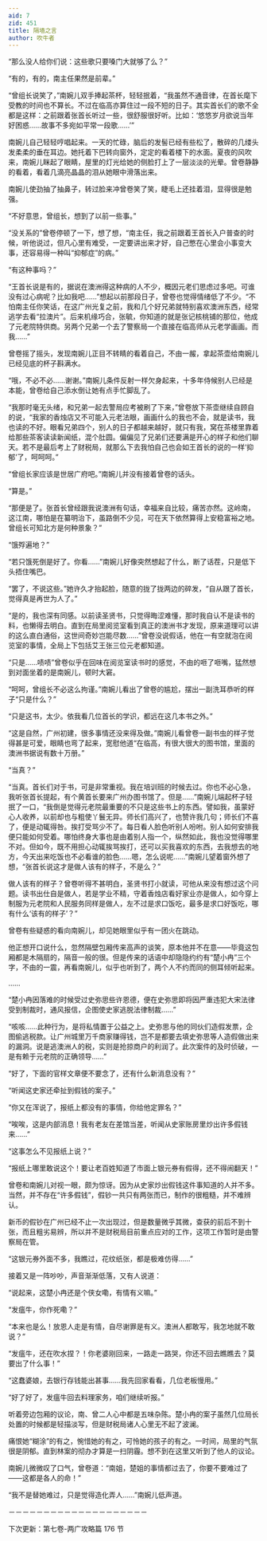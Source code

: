 ```yaml
---
aid: 7
zid: 451
title: 隔墙之言
author: 吹牛者
---
```


“那么没人给你们说：这些歌只要嗓门大就够了么？”

“有的，有的，南主任果然是前辈。”

“曾组长说笑了，”南婉儿双手捧起茶杯，轻轻抿着，“我虽然不通音律，在首长麾下受教的时间也不算长。不过在临高亦算住过一段不短的日子。其实首长们的歌不全都是这样：之前跟着张首长听过一些，很舒服很好听。比如：‘悠悠岁月欲说当年好困惑……故事不多宛如平常一段歌……’”

南婉儿自己轻轻哼唱起来。一天的忙碌，脑后的发髻已经有些松了，散碎的几缕头发柔柔的垂在耳边。她托着下巴转向窗外，定定的看着楼下的水面。夏夜的风吹来，南婉儿眯起了眼睛，屋里的灯光给她的侧脸打上了一层淡淡的光晕。曾卷静静的看着，看着几滴亮晶晶的泪从她眼中滑落出来。

南婉儿使劲抽了抽鼻子，转过脸来冲曾卷笑了笑，睫毛上还挂着泪，显得很是勉强。

“不好意思，曾组长，想到了以前一些事。”

“没关系的”曾卷停顿了一下，想了想，“南主任，我之前跟着王首长入户普查的时候，听他说过，但凡心里有难受，一定要讲出来才好，自己憋在心里会小事变大事，还容易得一种叫“抑郁症”的病。”

“有这种事吗？”

“王首长说是有的，据说在澳洲得这种病的人不少，概因元老们思虑过多吧。可谁没有过心病呢？比如我吧……”想起以前那段日子，曾卷也觉得情绪低了不少。“不怕南主任你笑话，在这广州光复之前，我和几个好兄弟就特别喜欢澳洲东西，经常逃学去看“拉澳片”。后来机缘巧合，张毓，你知道的就是张记核桃铺的那位，他成了元老院特供商。另两个兄弟一个去了警察局一个直接在临高师从元老学画画。而我……”

曾卷摇了摇头，发现南婉儿正目不转睛的看着自己，不由一赧，拿起茶壶给南婉儿已经见底的杯子斟满水。

“哦，不必不必……谢谢。”南婉儿条件反射一样欠身起来，十多年侍候别人已经是本能，曾卷给自己添水倒让她有点手忙脚乱了。

“我那时毫无头绪，和兄弟一起去警局应考被刷了下来，”曾卷放下茶壶继续自顾自的说，“我家的香烛店又不可能入元老法眼，画画什么的我也不会，就是读书，我也读的不好。眼看兄弟四个，别人的日子都越来越好，就只有我，窝在茶楼里靠着给那些茶客读读新闻纸，混个肚圆。偏偏见了兄弟们还要满是开心的样子和他们聊天。若不是最后考上了财税局，就那么下去我怕自己也会如王首长的说的一样‘抑郁’了，呵呵呵。”

“曾组长家应该是世居广府吧。”南婉儿并没有接着曾卷的话头。

“算是。”

“那便是了。张首长曾经跟我说澳洲有句话，幸福来自比较，痛苦亦然。这岭南，这江南，哪怕是在纂明治下，虽路倒不少见，可在天下依然算得上安稳富裕之地。曾组长可知北方是何种景象？”

“饿殍遍地？”

“若只饿死倒是好了。你看……”南婉儿好像突然想起了什么，断了话茬，只是低下头捂住嘴巴。

“罢了，不说这些。”她许久才抬起脸，随意的拢了拢两边的碎发，“自从跟了首长，觉得真是再世为人了。”

“是的，我也深有同感。以前读圣贤书，只觉得晦涩难懂，那时我自认不是读书的料，也懒得去明白。直到在局里阅览室看到真正的澳洲书才发现，原来道理可以讲的这么直白通俗，这世间奇妙岂能尽数……”曾卷没说假话，他在一有空就泡在阅览室的事情，全局上下包括艾王张三位元老都知道。

“只是……啧啧”曾卷似乎在回味在阅览室读书时的感觉，不由的咂了咂嘴，猛然想到对面坐着的是南婉儿，顿时大窘。

“呵呵，曾组长不必这么拘谨。”南婉儿看出了曾卷的尴尬，摆出一副洗耳恭听的样子“只是什么？”

“只是这书，太少。依我看几位首长的学识，都远在这几本书之外。”

“这是自然，广州初建，很多事情还没来得及做。”南婉儿看曾卷一副书虫的样子觉得甚是可爱，眼睛也弯了起来，宽慰他道“在临高，有很大很大的图书馆，里面的澳洲书据说有数十万册。”

“当真？”

“当真。首长们对于书，可是非常重视。我在培训班的时候去过。你也不必心急，我听张首长提起，有个黄首长要来广州办图书馆了。但是……”南婉儿端起杯子轻抿了一口，“我倒是觉得元老院最重要的不只是这些书上的东西。譬如我，虽蒙好心人收养，以前却也与粗使丫鬟无异。师长们高兴了，也赞许我几句；师长们不喜了，便是动辄得咎。挨打受骂少不了。每日看人脸色听别人吩咐。别人如何安排我便只能如何受着。哪怕终身大事也是由着别人指一个，纵然如此，我也没觉得哪里不对。但如今，既不用担心动辄挨骂挨打，还可以买我喜欢的东西，去我想去的地方，今天出来吃饭也不必看谁的脸色……嗯，怎么说呢……”南婉儿望着窗外想了想，“张首长说这才是做人该有的样子，不是么？”

做人该有的样子？曾卷听得不甚明白，圣贤书打小就读，可他从来没有想过这个问题。读书出仕自是做人，若是学业不精，守着香烛店看好家业亦是做人，如今穿上制服为元老院和人民服务同样是做人，左不过是求口饭吃，最多是求口好饭吃，哪有什么‘该有的样子’？”

曾卷有些疑惑的看向南婉儿，却见她眼里似乎有一团火在跳动。

他正想开口说什么，忽然隔壁包厢传来高声的谈笑，原本他并不在意――毕竟这包厢都是木隔扇的，隔音一般的很。但是传来的话语中却隐隐约约有“楚小冉”三个字，不由的一震，再看南婉儿，似乎也听到了，两个人不约而同的侧耳倾听起来。

……

“楚小冉因落难的时候受过史弥思些许恩德，便在史弥思即将因严重违犯大宋法律受到制裁时，通风报信，企图使史家逃脱法律制裁……”

“咳咳……此种行为，是将私情置于公益之上。史弥思与他的同伙们造假发票，企图偷逃税款。让广州城里万千商家赚得钱，岂不是都要去填史弥思等人造假做出来的漏洞。说是逃澳洲人的税，实则是抢掠商户的利润了。此次案件的及时侦破，一是有赖于元老院的正确领导……”

“好了，下面的官样文章便不要念了，还有什么新消息没有？”

“听闻这史家还牵扯到假钱的案子。”

“你又在浑说了，报纸上都没有的事情，你给他定罪名？”

“唉唉，这是内部消息！我有老友在差馆当差，听闻从史家账房里炒出许多假钱来……”

“这事怎么不见报纸上说？”

“报纸上哪里敢说这个！要让老百姓知道了市面上银元券有假得，还不得闹翻天！”

曾卷和南婉儿对视一眼，颇为惊讶。因为从史家炒出假钱这件事知道的人并不多。当然，并不存在“许多假钱”，假钞一共只有两张而已，制作的很粗糙，并不难辨认。

新币的假钞在广州已经不止一次出现过，但是数量微乎其微，查获的前后不到十张，而且粗劣易辨，所以并不是财税局目前重点应对的工作，这项工作暂时是由警察局在管。

“这银元券外面不多，我瞧过，花纹纸张，都是极难仿得……”

接着又是一阵吵吵，声音渐渐低落，又有人说道：

“说起来，这楚小冉还是个侠女嘞，有情有义嘛。”

“发瘟牛，你作死嘞？”

“本来也是么！放恩人走是有情，自尽谢罪是有义。澳洲人都敢写，我怎地就不敢说？”

“发瘟牛，还在吹水捏？！你老婆刚回来，一路走一路哭，你还不回去瞧瞧去？莫要出了什么事！”

“这蠢婆娘，去银行存钱能出甚事……我先回家看看，几位老板慢用。”

“好了好了，发瘟牛回去料理家务，咱们继续听报。”

听着旁边包厢的议论，南、曾二人心中都是五味杂陈。楚小冉的案子虽然几位局长处置的时候都是轻描淡写，但是财税局诸人心里无不起了波澜。

痛恨她“糊涂”的有之，惋惜她的有之，可怜她的孩子的有之。一时间，局里的气氛很是阴郁。直到林案的彻办才算是一扫阴霾。想不到在这里又听到了他人的议论。

南婉儿微微叹了口气，曾卷道：“南姐，楚姐的事情都过去了，你要不要难过了――这都是各人的命！”

“我不是替她难过，只是觉得造化弄人……”南婉儿低声道。

－－－－－－－－－－－－－－－－－－－－

下次更新：第七卷-两广攻略篇 176 节
